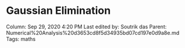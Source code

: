 # Gaussian Elimination

Column: Sep 29, 2020 4:20 PM
Last edited by: Soutrik das
Parent: Numerical%20Analysis%20d3653cd8f5d34935bd07cd197e0d9a8e.md
Tags: maths